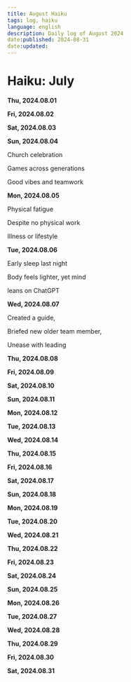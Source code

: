 ```yaml
---
title: August Haiku
tags: log, haiku
language: english
description: Daily log of August 2024
date:published: 2024-08-31
date:updated:
---
```


# Haiku: July

**Thu, 2024.08.01**

**Fri, 2024.08.02**

**Sat, 2024.08.03**

**Sun, 2024.08.04**

Church celebration

Games across generations

Good vibes and teamwork


**Mon, 2024.08.05**

Physical fatigue

Despite no physical work

Illness or lifestyle


**Tue, 2024.08.06**

Early sleep last night

Body feels lighter, yet mind

leans on ChatGPT


**Wed, 2024.08.07**

Created a guide,

Briefed new older team member, 

Unease with leading


**Thu, 2024.08.08**

**Fri, 2024.08.09**

**Sat, 2024.08.10**

**Sun, 2024.08.11**

**Mon, 2024.08.12**

**Tue, 2024.08.13**

**Wed, 2024.08.14**

**Thu, 2024.08.15**

**Fri, 2024.08.16**

**Sat, 2024.08.17**

**Sun, 2024.08.18**

**Mon, 2024.08.19**

**Tue, 2024.08.20**

**Wed, 2024.08.21**

**Thu, 2024.08.22**

**Fri, 2024.08.23**

**Sat, 2024.08.24**

**Sun, 2024.08.25**

**Mon, 2024.08.26**

**Tue, 2024.08.27**

**Wed, 2024.08.28**

**Thu, 2024.08.29**

**Fri, 2024.08.30**

**Sat, 2024.08.31**